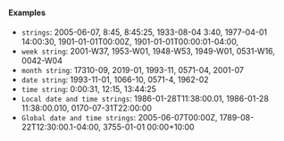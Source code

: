 #### Examples

- `strings`: 2005-06-07, 8:45, 8:45:25, 1933-08-04 3:40, 1977-04-01 14:00:30, 1901-01-01T00:00Z, 1901-01-01T00:00:01-04:00,
- `week string`: 2001-W37, 1953-W01, 1948-W53, 1949-W01, 0531-W16, 0042-W04
- `month string`: 17310-09, 2019-01, 1993-11, 0571-04, 2001-07
- `date string`: 1993-11-01, 1066-10, 0571-4, 1962-02
- `time string`: 0:00:31, 12:15, 13:44:25
- `Local date and time strings`: 1986-01-28T11:38:00.01, 1986-01-28 11:38:00.010, 0170-07-31T22:00:00
- `Global date and time strings`: 2005-06-07T00:00Z, 1789-08-22T12:30:00.1-04:00, 3755-01-01 00:00+10:00